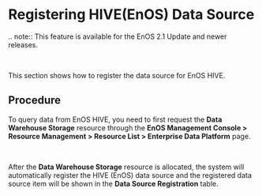 # Registering HIVE(EnOS) Data Source

.. note:: This feature is available for the EnOS 2.1 Update and newer releases.

<br />

This section shows how to register the data source for EnOS HIVE.


## Procedure

To query data from EnOS HIVE, you need to first request the **Data Warehouse Storage** resource through the **EnOS Management Console > Resource Management > Resource List > Enterprise Data Platform** page.   

<br />

After the **Data Warehouse Storage** resource is allocated, the system will automatically register the HIVE (EnOS) data source and the registered data source item will be shown in the **Data Source Registration** table.


<!--end-->
